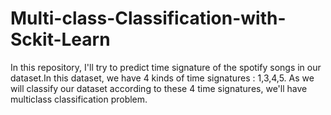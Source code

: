# Multi-class-Classification-with-Sckit-Learn
In this repository, I'll try to predict time signature of the spotify songs in our dataset.In this dataset, we have 4 kinds of time signatures : 1,3,4,5. As we will classify our dataset according to these 4 time signatures, we'll have multiclass classification problem.
